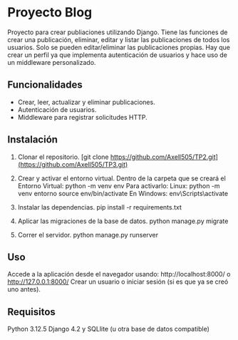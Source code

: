 # Proyecto Blog
Proyecto para crear publiaciones utilizando Django. Tiene las funciones de crear una publicación, eliminar, editar y listar las publicaciones de todos los usuarios. Solo se pueden editar/eliminar las publicaciones propias. 
Hay que crear un perfil ya que implementa autenticación de usuarios y hace uso de un middleware personalizado.

## Funcionalidades
- Crear, leer, actualizar y eliminar publicaciones.
- Autenticación de usuarios.
- Middleware para registrar solicitudes HTTP.

## Instalación

1. Clonar el repositorio.
[git clone https://github.com/Axell505/TP2.git](https://github.com/Axell505/TP3.git)

2. Crear y activar el entorno virtual.
 Dentro de la carpeta que se creará el Entorno Virtual: python -m venv env
 Para activarlo:
 Linux: python -m venv entorno source env/bin/activate
 En Windows: env\Scripts\activate

4. Instalar las dependencias.
pip install -r requirements.txt

5. Aplicar las migraciones de la base de datos.
python manage.py migrate

6. Correr el servidor.
python manage.py runserver

## Uso
Accede a la aplicación desde el navegador usando: http://localhost:8000/ o http://127.0.0.1:8000/
Crear un usuario o iniciar sesión (si es que ya se creó uno antes). 

## Requisitos
Python 3.12.5 Django 4.2 y SQLlite (u otra base de datos compatible)
